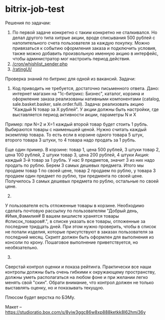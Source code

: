 # bitrix-job-test
Решения по задачам:

1. По первой задаче конкретно с таким конкретно не сталкивался. Но делал другого типа хитрые акции, вроде списывания 500 рублей с напопительного счета пользователя за каждую покупку.
Можно привязаться к событию оформления заказа и подключить условия, также можно добавить произвольную именную акцию в интерфейс, чтобы администратор мог настроить период действия.
2. [/cron/whishlist_sender.php](https://github.com/ivrok/bitrix-job-test/blob/master/cron/whishlist_sender.php)
3. [/ratingUI/](https://github.com/ivrok/bitrix-job-test/tree/master/ratingUI)

Проверка знаний по битрикс для одной из вакансий.
Задачи:
1. Код приводить не требуется, достаточно письменного ответа. 
Дано: интернет магазин на "1с-битрикс: Бизнес", каталог, корзина и оформление заказа реализованы нативными компонентами (catalog, sale.basket.basker, sale.order.full). 
Задача:  реализовать акцию "Каждый N товар за X рублей". У акции должны быть настройки, где выставляется период активности акции, параметры N и X

Пример: при N=2 и X=1 каждый второй товар будет стоить 1 рубль. Выбираются товары с наименьшей ценой. Нужно считать каждый экземпляр товара. То есть если в корзине одного товара 5 штук, второго товара 3 штуки, то 4 товара надо продать за 1 рубль.

Еще один пример. В корзине:
товар 1, цена 500 рублей, 3 штуки
товар 2, цена 100 рублей, 2 штуки
товар 3, цена 200 рублей, 4 штуки
Акция: каждый 3-й товар за 1 рубль. У нас 9 предметов, значит 3 из них надо продать по рублю. Берем 3 самых дешевых предмета. Итого мы продаем товар 1 по своей цене, товар 2 продаем по рублю, у товара 3 продаем один предмет по рублю, три предмента по своей цене. Получилось 3 самых дешевых предмета по рублю, остальные по своей цене.

2.
У пользователя есть отложенные товары в корзине. Необходимо сделать почтовую рассылку по пользователям "Добрый день, #Имя_Фамилия# В вашем вишлисте хранятся товары #список_товаров#.",
в списке указать все товары, отложенные за последние тридцать дней. При этом нужно проверить, чтобы в список не попали изделия, которые присутствуют в заказах пользователя за последний месяц.
Скрипт должен быть оформлен для выполнения из консоли по крону. Пошаговое выполнение приветствуется, но необязательно.

3.
Сверстай контрол оценки и показа рейтинга. Практически все наши контролы должны быть очень гибкими к окружающему пространству, должны уметь располагаться на любом фоне и при желании легко менять свой "скин". Обрати внимание, что контрол должен не только выставлять оценку, но и показывать текущую. 

Плюсом будет верстка по БЭМу.

Макет – https://studioratio.box.com/s/8yiw3ggc86w8xp888ketkk8l62hmi36y



